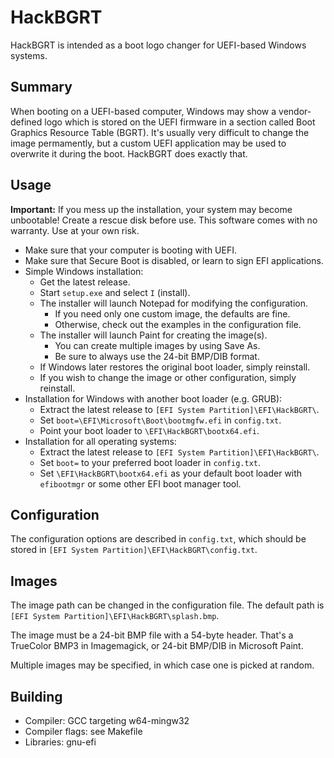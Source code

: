 # HackBGRT

HackBGRT is intended as a boot logo changer for UEFI-based Windows systems.

## Summary

When booting on a UEFI-based computer, Windows may show a vendor-defined logo which is stored on the UEFI firmware in a section called Boot Graphics Resource Table (BGRT). It's usually very difficult to change the image permamently, but a custom UEFI application may be used to overwrite it during the boot. HackBGRT does exactly that.

## Usage

**Important:** If you mess up the installation, your system may become unbootable! Create a rescue disk before use. This software comes with no warranty. Use at your own risk.

* Make sure that your computer is booting with UEFI.
* Make sure that Secure Boot is disabled, or learn to sign EFI applications.
* Simple Windows installation:
	* Get the latest release.
	* Start `setup.exe` and select `I` (install).
	* The installer will launch Notepad for modifying the configuration.
		* If you need only one custom image, the defaults are fine.
		* Otherwise, check out the examples in the configuration file.
	* The installer will launch Paint for creating the image(s).
		* You can create multiple images by using Save As.
		* Be sure to always use the 24-bit BMP/DIB format.
	* If Windows later restores the original boot loader, simply reinstall.
	* If you wish to change the image or other configuration, simply reinstall.
* Installation for Windows with another boot loader (e.g. GRUB):
	* Extract the latest release to `[EFI System Partition]\EFI\HackBGRT\`.
	* Set `boot=\EFI\Microsoft\Boot\bootmgfw.efi` in `config.txt`.
	* Point your boot loader to `\EFI\HackBGRT\bootx64.efi`.
* Installation for all operating systems:
	* Extract the latest release to `[EFI System Partition]\EFI\HackBGRT\`.
	* Set `boot=` to your preferred boot loader in `config.txt`.
	* Set `\EFI\HackBGRT\bootx64.efi` as your default boot loader with `efibootmgr` or some other EFI boot manager tool.

## Configuration

The configuration options are described in `config.txt`, which should be stored in `[EFI System Partition]\EFI\HackBGRT\config.txt`.

## Images

The image path can be changed in the configuration file. The default path is `[EFI System Partition]\EFI\HackBGRT\splash.bmp`.

The image must be a 24-bit BMP file with a 54-byte header. That's a TrueColor BMP3 in Imagemagick, or 24-bit BMP/DIB in Microsoft Paint.

Multiple images may be specified, in which case one is picked at random.

## Building

* Compiler: GCC targeting w64-mingw32
* Compiler flags: see Makefile
* Libraries: gnu-efi
